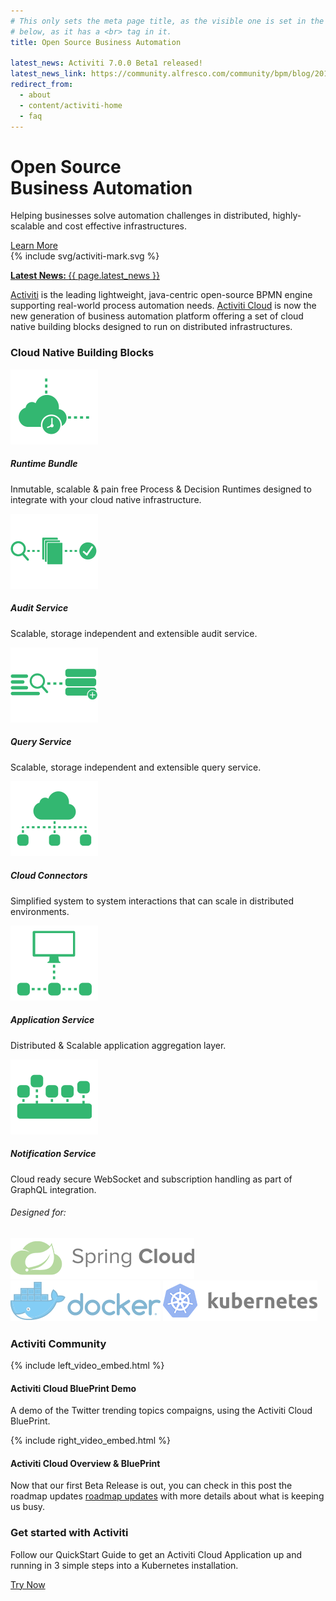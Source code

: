 ```yaml
---
# This only sets the meta page title, as the visible one is set in the HTML 
# below, as it has a <br> tag in it.
title: Open Source Business Automation

latest_news: Activiti 7.0.0 Beta1 released!
latest_news_link: https://community.alfresco.com/community/bpm/blog/2018/08/13/activiti-core-activiti-cloud-beta1-released
redirect_from:
  - about
  - content/activiti-home
  - faq
---
```

<div class="bg-no-repeat bg-full-width bg-bottom bg-image-clouds-full md:bg-image-clouds">
  <div class="text-center md:text-left wrap max-w-lg pt-8 pb-16 md:pt-16 clearfix">
    <div class="md:w-1/2 md:float-left">
      <h1 class="text-green">Open Source <br>Business Automation</h1>
      <p class="text-lg leading-tight mt-0">Helping businesses solve automation
        challenges in distributed, highly-scalable and cost effective
        infrastructures.</p>
      <a href='#get-started' class="mt-4 btn btn--large">Learn More</a>
    </div>
    <div class="hidden md:block md:float-right">
      {% include svg/activiti-mark.svg %}
    </div>
  </div>
</div>

<p class="mt-0"><a href="{{ page.latest_news_link }}" class="block bg-green hover:bg-green-light border-t border-white md:border-0 px-3 py-4 text-center text-white hover:text-white transition-slow text-lg"><strong>Latest News: </strong>{{ page.latest_news }}</a></p>

<div class="bg-grey-light">
  <div class="hr-text-row">
    <p><a class="text-lg underline font-normal" href="https://github.com/Activiti/Activiti">Activiti</a> is the leading lightweight, java-centric open-source BPMN engine supporting real-world process automation needs. <a class="text-lg underline font-normal" href="https://activiti.gitbooks.io/activiti-7-developers-guide/content/introduction.html">Activiti Cloud</a> is now the new generation of business automation platform offering a set of cloud native building blocks designed to run on distributed infrastructures.</p>
  </div>
</div>


<div class="wrap py-8 md:py-12 lg:py-16 text-center">
  <h3 class="section-heading border-grey-dark">Cloud Native Building Blocks</h3>
  <div class="md:flex md:flex-wrap md:justify-center">
    <div class="max-w-xs mx-auto my-4 md:mx-0 md:px-6">
      <div class="inline-block"><img src="assets/images/Activiti_Icons_RuntimeBundle.png"></div>
      <h5>Runtime Bundle</h5>
      <p>Inmutable, scalable & pain free Process & Decision Runtimes designed to
        integrate with your cloud native infrastructure.</p>
    </div>
    <div class="max-w-xs mx-auto my-4 md:mx-0 md:px-6">
      <div class="inline-block"><img src="assets/images/Activiti_Icons_AuditService.png"></div>
      <h5>Audit Service</h5>
      <p>Scalable, storage independent and extensible audit service.</p>
    </div>
    <div class="max-w-xs mx-auto my-4 md:mx-0 md:px-6">
      <div class="inline-block"><img src="assets/images/Activiti_Icons_QueryService.png"></div>
      <h5>Query Service</h5>
      <p>Scalable, storage independent and extensible query service.</p>
    </div>
    <div class="max-w-xs mx-auto my-4 md:mx-0 md:px-6">
      <div class="inline-block"><img src="assets/images/Activiti_Icons_CloudConnectors.png"></div>
      <h5>Cloud Connectors</h5>
      <p>Simplified system to system interactions that can scale in distributed
        environments.</p>
    </div>
    <div class="max-w-xs mx-auto my-4 md:mx-0 md:px-6">
      <div class="inline-block"><img src="assets/images/Activiti_Icons_AppService.png"></div>
      <h5>Application Service</h5>
      <p>Distributed & Scalable application aggregation layer.</p>
    </div>
    <div class="max-w-xs mx-auto my-4 md:mx-0 md:px-6">
      <div class="inline-block"><img src="assets/images/Activiti_Icons_NotificationService.png"></div>
      <h5>Notification Service</h5>
      <p>Cloud ready secure WebSocket and subscription handling as part of
        GraphQL integration.</p>
    </div>
  </div>
</div> 

<div class="bg-grey-light">
  <div class="wrap py-8 md:py-12 lg:py-16">
  <h6>Designed for:</h6> 
      <div class="flex flex-wrap justify-around xl:justify-between">
          <img class="my-4 mx-2" src="assets/images/spring-cloud-horizontal.png">
          <img class="my-4 mx-2" src="assets/images/docker-horizontal.png">
          <img class="my-4 mx-2" src="assets/images/kubernetes-horizontal-color.png">
        </div>
   </div>
</div>
     
  

<div class="wrap py-8 md:py-12 lg:py-16 pb-0 md:pb-4 lg:pb-8">
  <h3 class="section-heading">Activiti Community</h3>
  <div class="flex flex-wrap justify-center lg:flex-no-wrap -mx-3">
    <div class="max-w-sm mt-4 md:mt-8 mb-8 mx-3 lg:mx-8 lg:w-1/2">
      {% include left_video_embed.html %}
      <h4 class="section-sub-heading">Activiti Cloud BluePrint Demo</h4>
      <p>A demo of the Twitter trending topics compaigns, using the Activiti
        Cloud BluePrint.</p>
    </div>
    <div class="max-w-sm mt-4 md:mt-8 mb-8 mx-3 lg:mx-8 lg:w-1/2">
      {% include right_video_embed.html %}
      <h4 class="section-sub-heading">Activiti Cloud Overview &amp;
        BluePrint</h4>
      <p>Now that our first Beta Release is out, you can check in this post the roadmap updates <a class="text-lg underline font-normal" href="https://community.alfresco.com/community/bpm/blog/2018/08/30/activiti-activiti-cloud-roadmap-update-290818">roadmap updates</a> with more details about what is keeping us busy.</p>
    </div>
  </div>
</div>


<div id='get-started' class="py-8 md:py-16 xl:py-24 text-center bg-grey-light">
  <div class="wrap">
    <h3 class="section-heading text-green border-grey-dark">Get started with
      Activiti</h3>
    <div class="wrap max-w-lg pb-4 md:py-4 text-center">
      <p class="text-lg">Follow our QuickStart Guide to get an Activiti Cloud Application up and running in 3 simple steps into a Kubernetes installation.</p>
    </div>
    <a href="{% link get-started.md %}" data-modal="#before-you-start" class="btn btn--large px-8">Try Now</a>
  </div>
</div>


